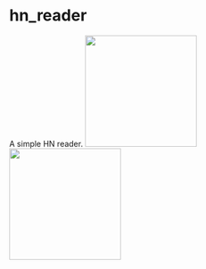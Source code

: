 # hn_reader

A simple HN reader.
<img src="http:./assets/pic1.png" width="200" />
<img src="http:./assets/pic2.png" width="200" />